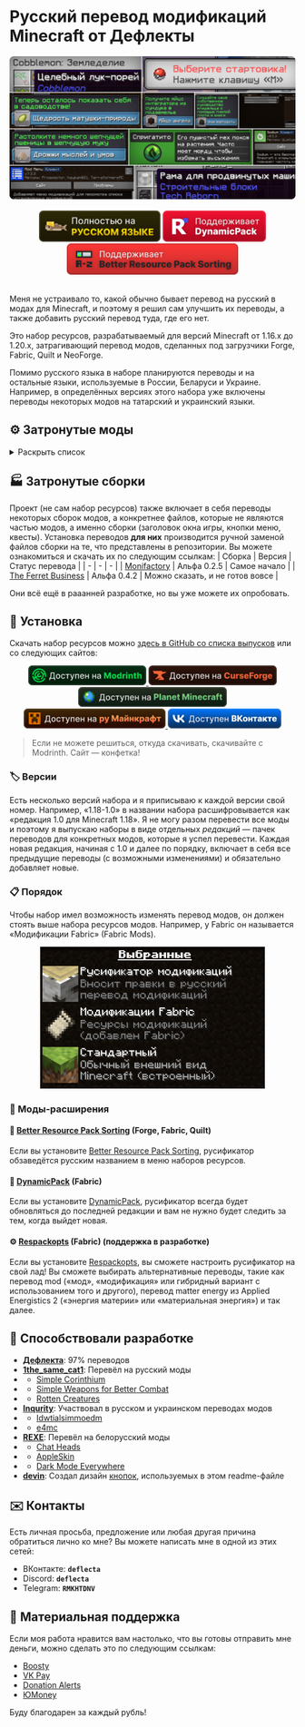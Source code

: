 # Русский перевод модификаций Minecraft от Дефлекты
<div align="center">
    <img title="В будущем заменю эту картинку" src="Разное/preview2.png">
    <br>
    <br>
    <img title="Никак не связано с «Фаргус Мультимедия». Это просто добрая отсылка. Я работаю над переводами один с 2020 года, лишь изредка получая помощь от народа (хотелось бы, конечно, больше вклада от Интернета, но имеем, что имеем)." src="Разное/fargus_cozy_vector.svg" height="55">
    <a href="https://modrinth.com/mod/dynamicpack"><img title="Хороший мод, хороший разработчик ❤️" src="Разное/dynamicpack_cozy_vector.svg" height="55"></a>
    <a href="https://modrinth.com/mod/better-resource-pack-sorting"><img title="Очень удобный мод" src="Разное/brps_cozy_vector.svg" height="55"></a>
    <br>
    <br>
    <!--<a href="https://github.com/RushanM/Minecraft-Mods-Russian-Translation/wiki/%D0%9F%D0%BE%D0%BC%D0%BE%D1%89%D1%8C-%D1%81-%D0%BF%D0%B5%D1%80%D0%B5%D0%B2%D0%BE%D0%B4%D0%BE%D0%BC">
        <img height="38" src="Разное/translate.svg">
    </a>-->
</div>

Меня не устраивало то, какой обычно бывает перевод на русский в модах для Minecraft, и поэтому я решил сам улучшить их переводы, а также добавить русский перевод туда, где его нет.

Это набор ресурсов, разрабатываемый для версий Minecraft от 1.16.x до 1.20.x, затрагивающий перевод модов, сделанных под загрузчики Forge, Fabric, Quilt и NeoForge.

Помимо русского языка в наборе планируются переводы и на остальные языки, используемые в России, Беларуси и Украине. Например, в определённых версиях этого набора уже включены переводы некоторых модов на татарский и украинский языки.

## ⚙️ Затронутые моды
<details>
<summary>Раскрыть список</summary>
<br>

* `1.16—1.20` — версии игры
* 🌌 — мода нет на эту версию
* ❌ — полного перевода пока нет, но возможно есть частичный
* ✅ — перевод готов

| Модификация                                                                                                       | [1.16](/1.16/assets/README.md) | [1.17](/1.17/assets/README.md) | [1.18](/1.18/assets/README.md) | [1.19](/1.19/assets/README.md) | [1.20](/1.20/assets/README.md) |
|-------------------------------------------------------------------------------------------------------------------|--------------------------------|--------------------------------|--------------------------------|--------------------------------|--------------------------------|
| [[TFB] Anthro Origins](https://modrinth.com/mod/tfb_anthro_origins)                                               | ❌                              | ❌                              | ❌                              | ❌                              | ❌                              |
| [A Few More Plushies](https://modrinth.com/mod/afmp)                                                              | 🌌                             | 🌌                             | 🌌                             | ✅ Рус.                         | ❌                              |
| [Additional Additions](https://modrinth.com/mod/addadd)                                                           | 🌌                             | ❌                              | ✅ Рус.<br>✅ Тат.               | ✅ Рус.<br>✅ Тат.               | ✅ Рус.                         |
| [All the Fan Made Discs](https://modrinth.com/mod/all-the-fan-made-discs)                                         | 🌌                             | 🌌                             | ❌                              | ❌                              | ✅ Рус.                         |
| [Animatica](https://modrinth.com/mod/animatica)                                                                   | 🌌                             | ❌                              | ❌                              | ❌                              | ✅ Рус.                         |
| [AppleSkin](https://modrinth.com/mod/appleskin)                                                                   | ✅ Рус.<br>✅ Бел.               | ✅ Рус.<br>✅ Бел.               | ✅ Рус.<br>✅ Бел.               | ✅ Рус.<br>✅ Бел.               | ✅ Рус.<br>✅ Бел.               |
| [Applied Energistics 2](https://modrinth.com/mod/ae2)                                                             | ❌                              | ✅ Рус.                         | ❌                              | ❌                              | ❌                              |
| [Automatic Tool Swap](https://www.curseforge.com/minecraft/mc-mods/automatic-tool-swap)                           | ❌                              | ✅ Рус.                         | ❌                              | ❌                              | ❌                              |
| [Bad Wither No Cookie - Reloaded](https://modrinth.com/mod/bad-wither-no-cookie)                                  | ❌                              | ❌                              | ❌                              | ❌                              | ✅ Рус.                         |
| [Better Biome Blend](https://modrinth.com/mod/better-biome-blend)                                                 | ❌                              | ✅ Рус.                         | ❌                              | ❌                              | 🌌                             |
| [Better Mods Button](https://www.curseforge.com/minecraft/mc-mods/better-mods-button)                             | ❌                              | ✅ Рус.                         | ❌                              | ❌                              | ❌                              |
| [Bookshelf](https://modrinth.com/mod/bookshelf-lib)                                                               | ✅ Рус.                         | ❌                              | ❌                              | ❌                              | ❌                              |
| [Botania](https://modrinth.com/mod/botania)                                                                       | ❌                              | ❌                              | ❌                              | ❌                              | ❌                              |
| [Canvas Renderer](https://modrinth.com/mod/canvas)                                                                | 🌌                             | ❌                              | ❌                              | ❌                              | ❌                              |
| [Catalogue](https://www.curseforge.com/minecraft/mc-mods/catalogue)                                               | ✅ Рус.                         | ✅ Рус.                         | ❌                              | ❌                              | ❌                              |
| [Cave Dweller](https://modrinth.com/mod/cave-dweller-fabric)                                                      | ❌                              | ❌                              | ❌                              | ✅ Рус.                         | ✅ Рус.                         |
| [Cave Dweller Evolved](https://modrinth.com/mod/cave-dweller-evolved)                                             | ❌                              | ❌                              | ❌                              | ✅ Рус.                         | ✅ Рус.                         |
| [Chat Heads](https://modrinth.com/mod/chat-heads)                                                                 | ✅ Рус.<br>✅ Бел.<br>✅ Тат.     | ❌                              | ❌                              | ❌                              | ✅ Рус.                         |
| [Clear Despawn](https://modrinth.com/mod/cleardespawn)                                                            | ❌                              | ❌                              | ❌                              | ❌                              | ✅ Рус.                         |
| [Cloth Config API](https://modrinth.com/mod/cloth-config)                                                         | ✅ Рус.                         | ❌                              | ❌                              | ❌                              | ✅ Рус.                         |
| [Cobblemon](https://modrinth.com/mod/cobblemon)                                                                   | ❌                              | ❌                              | ❌                              | ❌                              | ❌                              |
| [Configured](https://www.curseforge.com/minecraft/mc-mods/configured)                                             | ❌                              | ✅ Рус.                         | ❌                              | ❌                              | ❌                              |
| [Controlling](https://modrinth.com/mod/controlling)                                                               | ❌                              | ❌                              | ❌                              | ✅ Рус.                         | ❌                              |
| [Cosmetic Armor Reworked](https://www.curseforge.com/minecraft/mc-mods/cosmetic-armor-reworked)                   | ❌                              | ✅ Рус.                         | ❌                              | ❌                              | ❌                              |
| [Cosmetic Armor](https://modrinth.com/mod/cosmetic-armor)                                                         | ❌                              | ❌                              | ❌                              | ❌                              | ✅ Рус.                         |
| [CreRaces](https://modrinth.com/mod/creraces)                                                                     | ❌                              | ❌                              | ❌                              | ❌                              | ❌                              |
| [Dark Mode Everywhere](https://modrinth.com/mod/dark-mode-everywhere)                                             | ❌                              | ❌                              | ❌                              | ❌                              | ✅ Рус.<br>✅ Бел.               |
| [Delightful Creators](https://www.curseforge.com/minecraft/mc-mods/delightful-creators-fabric)                    | ❌                              | ❌                              | ❌                              | ❌                              | ❌                              |
| [Domestication Innovation](https://www.curseforge.com/minecraft/mc-mods/domestication-innovation)                 | ❌                              | ❌                              | ✅ Рус.                         | ❌                              | ❌                              |
| [Dynamic FPS](https://modrinth.com/mod/dynamic-fps)                                                               | ❌                              | ❌                              | ❌                              | ❌                              | ✅ Рус.                         |
| [e4mc](https://modrinth.com/mod/e4mc)                                                                             | ❌                              | ✅ Рус.<br>✅ Укр.               | ✅ Рус.<br>✅ Укр.               | ✅ Рус.<br>✅ Укр.               | ✅ Рус.<br>✅ Укр.               |
| [Enchantment Descriptions](https://www.curseforge.com/minecraft/mc-mods/enchantment-descriptions)                 | ❌                              | ✅ Рус.                         | ❌                              | ❌                              | ❌                              |
| [Endless Music](https://modrinth.com/mod/endless-music)                                                           | ❌                              | ❌                              | ❌                              | ❌                              | ✅ Рус.                         |
| [Enhanced Attack Indicator](https://modrinth.com/mod/enhanced-attack-indicator)                                   | ❌                              | ❌                              | ❌                              | ❌                              | ✅ Рус.                         |
| [Enigmatic Legacy](https://modrinth.com/mod/enigmatic-legacy)                                                     | ❌                              | ❌                              | ❌                              | ❌                              | ❌                              |
| [Entity Culling](https://modrinth.com/mod/entityculling)                                                          | ❌                              | ❌                              | ❌                              | ❌                              | ✅ Рус.                         |
| [Fabric](https://fabricmc.net)                                                                                    | ✅ Рус.                         | ✅ Рус.                         | ✅ Рус.                         | ✅ Рус.                         | ✅ Рус.                         |
| [FabricSkyBoxes Interop](https://modrinth.com/mod/fabricskyboxes-interop)                                         | ❌                              | ❌                              | ❌                              | ❌                              | ✅ Рус.                         |
| [FabricSkyBoxes](https://modrinth.com/mod/fabricskyboxes)                                                         | ❌                              | ❌                              | ❌                              | ❌                              | ✅ Рус.<br>✅ Тат.               |
| [FastWorkbench](https://www.curseforge.com/minecraft/mc-mods/fastworkbench)                                       | ❌                              | ❌                              | ❌                              | ❌                              | ❌                              |
| [Forge](https://files.minecraftforge.net/net/minecraftforge/forge)                                                | ❌                              | ❌                              | ✅ Рус.                         | ✅ Рус.                         | ❌                              |
| [Full Brightness Toggle](https://modrinth.com/mod/full-brightness-toggle)                                         | ❌                              | ❌                              | ❌                              | ❌                              | ✅ Рус.                         |
| [FurBandits](https://www.curseforge.com/minecraft/mc-mods/furbandits)                                             | ❌                              | ❌                              | ❌                              | ❌                              | ❌                              |
| [Iceopolis](https://www.curseforge.com/minecraft/mc-mods/iceopolis)                                               | 🌌                             | 🌌                             | 🌌                             | ✅ Рус.                         | 🌌                             |
| [Idwtialsimmoedm](https://modrinth.com/mod/idwtialsimmoedm)                                                       | ❌                              | ❌                              | ✅ Рус.                         | ❌                              | ✅ Рус.                         |
| [Immersive Petroleum](https://www.curseforge.com/minecraft/mc-mods/immersive-petroleum)                           | ❌                              | 🌌                             | ❌                              | ❌                              | 🌌                             |
| [Iris Shaders](https://modrinth.com/mod/iris)                                                                     | ❌                              | ❌                              | ❌                              | ❌                              | ❌                              |
| [Jade 🔍](https://modrinth.com/mod/jade)                                                                          | ❌                              | ❌                              | ❌                              | ❌                              | ❌                              |
| [Just Enough Advancements](https://www.curseforge.com/minecraft/mc-mods/jea)                                      | ❌                              | ❌                              | ❌                              | ❌                              | ❌                              |
| [Just Enough Resources](https://modrinth.com/mod/just-enough-resources-jer)                                       | ❌                              | ❌                              | ❌                              | ❌                              | ❌                              |
| [Kawaii Dishes](https://modrinth.com/mod/kawaii-dishes)                                                           | ❌                              | ❌                              | ❌                              | ❌                              | ❌                              |
| [LibJF](https://modrinth.com/mod/libjf)                                                                           | ❌                              | ❌                              | ❌                              | ❌                              | ✅ Рус.                         |
| [Litematica](https://litematica.org)                                                                              | ❌                              | ❌                              | ❌                              | ✅ Рус.                         | ❌                              |
| [Look](https://modrinth.com/mod/look)                                                                             | ❌                              | ❌                              | ❌                              | ❌                              | ✅ Рус.                         |
| [Loqui](https://loqui.imb11.dev)                                                                                  | 🌌                             | 🌌                             | 🌌                             | ✅ Рус.                         | ✅ Рус.                         |
| [Lucky Block](https://www.curseforge.com/minecraft/mc-mods/lucky-block)                                           | ❌                              | ❌                              | ✅ Рус.<br>✅ Тат.               | ❌                              | ❌                              |
| [Lycanthropy](https://modrinth.com/mod/lycanthropy)                                                               | ❌                              | ❌                              | ❌                              | ❌                              | ✅ Рус.                         |
| [Make Bubbles Pop](https://modrinth.com/mod/make_bubbles_pop)                                                     | ❌                              | ❌                              | ❌                              | ❌                              | ✅ Рус.                         |
| [MarbleGate's Exotic Enchantment: Flowing Agony](https://modrinth.com/mod/flowing-agony)                          | ❌                              | ❌                              | ❌                              | ❌                              | ❌                              |
| [Mica](https://modrinth.com/mod/mica)                                                                             | ❌                              | ❌                              | ❌                              | ❌                              | ✅ Рус.                         |
| [Mod Menu](https://modrinth.com/mod/modmenu)                                                                      | ❌                              | ❌                              | ✅ Рус.                         | ✅ Рус.                         | ✅ Рус.                         |
| [More Music Discs](https://modrinth.com/mod/more-music-discs)                                                     | ❌                              | ❌                              | ❌                              | ❌                              | ✅ Рус.                         |
| [NEEPMeat](https://modrinth.com/mod/neepmeat)                                                                     | ❌                              | ❌                              | ❌                              | ❌                              | ❌                              |
| [Neighborly](https://www.curseforge.com/minecraft/mc-mods/neighborly)                                             | ❌                              | ❌                              | ❌                              | ❌                              | ❌                              |
| [NeoForge](https://neoforged.net)                                                                                 | ❌                              | ❌                              | ❌                              | ❌                              | ❌                              |
| [Nevermore!](https://modrinth.com/datapack/nevermore)                                                             | ❌                              | ❌                              | ❌                              | ❌                              | ❌                              |
| [Raised](https://modrinth.com/mod/raised)                                                                         | ❌                              | ❌                              | ❌                              | ❌                              | ❌                              |
| [Rats](https://modrinth.com/mod/rats)                                                                             | ❌                              | ❌                              | ❌                              | ❌                              | ❌                              |
| [Regions Unexplored](https://modrinth.com/mod/regions-unexplored)                                                 | ❌                              | ❌                              | ❌                              | ❌                              | ❌                              |
| [Respackopts](https://modrinth.com/mod/respackopts)                                                               | ❌                              | ❌                              | ❌                              | ❌                              | ✅ Рус.                         |
| [Rotten Creatures](https://modrinth.com/mod/rottencreatures)                                                      | ❌                              | ❌                              | ✅ Рус.                         | ✅ Рус.                         | ❌                              |
| [Roughly Enough Items](https://modrinth.com/mod/rei)                                                              | ❌                              | ❌                              | ❌                              | ❌                              | ❌                              |
| [Simple Corinthium](https://www.curseforge.com/minecraft/mc-mods/simple-corinthium)                               | ❌                              | ❌                              | ✅ Рус.                         | ✅ Рус.                         | ❌                              |
| [Simple Weapons for Better Combat](https://www.curseforge.com/minecraft/mc-mods/simple-weapons-for-better-combat) | ❌                              | ❌                              | ✅ Рус.                         | ✅ Рус.                         | ❌                              |
| [SimplyStatus](https://modrinth.com/mod/simplystatus)                                                             | ❌                              | ❌                              | ❌                              | ❌                              | ✅ Рус.                         |
| [Smooth Boot (Fabric)](https://modrinth.com/mod/smoothboot-fabric)                                                | ❌                              | ❌                              | ❌                              | ✅ Рус.                         | ❌                              |
| [Smooth Boot (Reloaded)](https://modrinth.com/mod/smooth-boot-reloaded)                                           | ❌                              | ❌                              | ❌                              | ✅ Рус.                         | ❌                              |
| [Sodium Extra](https://modrinth.com/mod/sodium-extra)                                                             | ❌                              | ❌                              | ❌                              | ❌                              | ❌                              |
| [Sodium](https://modrinth.com/mod/sodium)                                                                         | ❌                              | ✅ Рус.                         | ✅ Рус.                         | ✅ Рус.                         | ❌                              |
| [Sulfur Based Weapon Development](https://modrinth.com/mod/sbwd)                                                  | 🌌                             | 🌌                             | 🌌                             | ✅ Рус.                         | 🌌                             |
| [Tech Reborn](https://www.curseforge.com/minecraft/mc-mods/techreborn)                                            | ❌                              | ❌                              | ❌                              | ❌                              | ❌                              |
| [The Dark Dweller](https://modrinth.com/mod/the-dark-dweller)                                                     | ❌                              | ❌                              | ❌                              | ✅ Рус.                         | ❌                              |
| [The Fellow Furries Mod](https://modrinth.com/mod/fellowfurriesmod)                                               | ❌                              | ❌                              | ❌                              | ❌                              | ✅ Рус.                         |
| [Thigh highs etc.](https://modrinth.com/mod/thigh-highs-etc)                                                      | ❌                              | ❌                              | ❌                              | ❌                              | ✅ Рус.                         |
| [Title Fixer](https://modrinth.com/mod/title-fixer)                                                               | ❌                              | ❌                              | ❌                              | ❌                              | ✅ Рус.                         |
| [Tool Stats](https://modrinth.com/mod/tool-stats)                                                                 | ❌                              | ❌                              | ❌                              | ❌                              | ✅ Рус.                         |
| [Touhou Little Maid](https://modrinth.com/mod/touhou-little-maid)                                                 | ❌                              | ❌                              | ❌                              | ❌                              | ❌                              |

Список будет пополняться.
</details>

## 🏭 Затронутые сборки

Проект (не сам набор ресурсов) также включает в себя переводы некоторых сборок модов, а конкретнее файлов, которые не являются частью модов, а именно сборки (заголовок окна игры, кнопки меню, квесты). Установка переводов **для них** производится ручной заменой файлов сборки на те, что представлены в репозитории. Вы можете ознакомиться и скачать их по следующим ссылкам:
| Сборка | Версия | Статус перевода |
| - | - | - |
| [Monifactory](/Сборки/Monifactory/) | Альфа 0.2.5 | Самое начало |
| [The Ferret Business](/Сборки/The%20Ferret%20Business/) | Альфа 0.4.2 | Можно сказать, и не готов вовсе |

Они всё ещё в рааанней разработке, но вы уже можете их опробовать.

## 🚀 Установка
Скачать набор ресурсов можно [здесь в GitHub со списка выпусков](https://github.com/RushanM/Minecraft-Mods-Russian-Translation/releases) или со следующих сайтов:
<div align="center">
<a href="https://modrinth.com/resourcepack/mods-ru">
    <img height="35" src="Разное/modrinth_compact_vector.svg">
</a>
<a href="https://www.curseforge.com/minecraft/texture-packs/mods-ru">
    <img height="35" src="Разное/curseforge_compact_vector.svg">
<a href="https://www.planetminecraft.com/texture-pack/mods-russian-translation-6270800/">
    <img height="35" src="Разное/planet_compact_vector.svg">
</a>
<a href="https://ru-minecraft.ru/fayly-dlya-minecraft/79004-mods-ru.html">
    <img height="35" src="Разное/rumc_compact_vector.svg">
</a>
<a href="https://vk.com/demipr">
    <img height="35" src="Разное/vk_compact_vector.svg">
</a>
</a>
</div>

> Если не можете решиться, откуда скачивать, скачивайте с Modrinth. Сайт — конфетка!

### 🏷️ Версии
Есть несколько версий набора и я приписываю к каждой версии свой номер. Например, «1.18-1.0» в названии набора расшифровывается как «редакция 1.0 для Minecraft 1.18». Я не могу разом перевести все моды и поэтому я выпускаю наборы в виде отдельных *редакций* — пачек переводов для конкретных модов, которые я успел перевести. Каждая новая редакция, начиная с 1.0 и далее по порядку, включает в себя все предыдущие переводы (с возможными изменениями) и обязательно добавляет новые.

<!-- ### Скачивание

Поместите скачанный архив в папку resourcepacks в папке .minecraft.

Включите набор в игре. -->

### 📋 Порядок
Чтобы набор имел возможность изменять перевод модов, он должен стоять выше набора ресурсов модов. Например, у Fabric он называется «Модификации Fabric» (Fabric Mods).
<div align="center">
    <img title="Хаос, хаос!? Нет, нет! Порядок, порядок!" height="250" src="Разное/order.png">
</div>

### 🔁 Моды-расширения
#### 📃 [Better Resource Pack Sorting](https://modrinth.com/mod/better-resource-pack-sorting) (Forge, Fabric, Quilt)
Если вы установите [Better Resource Pack Sorting](https://modrinth.com/mod/better-resource-pack-sorting), русификатор обзаведётся русским названием в меню наборов ресурсов.
#### 🔄 [DynamicPack](https://modrinth.com/mod/dynamicpack) (Fabric)
Если вы установите [DynamicPack](https://modrinth.com/mod/dynamicpack), русификатор всегда будет обновляться до последней редакции и вам не нужно будет следить за тем, когда выйдет новая.
#### ⚙️ [Respackopts](https://modrinth.com/mod/respackopts) (Fabric) (поддержка в разработке)
Если вы установите [Respackopts](https://modrinth.com/mod/respackopts), вы сможете настроить русификатор на свой лад! Вы сможете выбирать альтернативные переводы, такие как перевод mod («мод», «модификация» или гибридный вариант с использованием того и другого), перевод matter energy из Applied Energistics 2 («энергия материи» или «материальная энергия») и так далее.

## 📛 Способствовали разработке
* [**Дефлекта**](https://github.com/RushanM): 97% переводов
* [**1the_same_cat1**](https://www.curseforge.com/members/1the_same_cat1): Перевёл на русский моды 
* * [Simple Corinthium](https://www.curseforge.com/minecraft/mc-mods/simple-corinthium)
* * [Simple Weapons for Better Combat](https://www.curseforge.com/minecraft/mc-mods/simple-weapons-for-better-combat)
* * [Rotten Creatures](https://modrinth.com/mod/rottencreatures)
* [**Inqurity**](https://github.com/Inqurity): Участвовал в русском и украинском переводах модов
* * [Idwtialsimmoedm](https://modrinth.com/mod/idwtialsimmoedm)
* * [e4mc](https://modrinth.com/mod/e4mc)
* [**REXE**](https://github.com/RedmanEXE): Перевёл на белорусский моды
* * [Chat Heads](https://modrinth.com/mod/chat-heads)
* * [AppleSkin](https://modrinth.com/mod/appleskin)
* * [Dark Mode Everywhere](https://modrinth.com/mod/dark-mode-everywhere)
* [**devin**](https://github.com/intergrav): Создал дизайн [кнопок](https://github.com/intergrav/devins-badges), используемых в этом readme-файле

## ✉️ Контакты
Есть личная просьба, предложение или любая другая причина обратиться лично ко мне? Вы можете написать мне в одной из этих сетей:
* ВКонтакте: **`deflecta`**
* Discord: **`deflecta`**
* Telegram: **`RMKHTDNV`**

## 💝 Материальная поддержка
Если моя работа нравится вам настолько, что вы готовы отправить мне деньги, можно сделать это по следующим ссылкам:
* [Boosty](https://boosty.to/rushanm)
* [VK Pay](https://vk.me/moneysend/deflecta)
* [Donation Alerts](https://www.donationalerts.com/r/deflecta)
* [ЮMoney](https://yoomoney.ru/to/410015215253910)

Буду благодарен за каждый рубль!